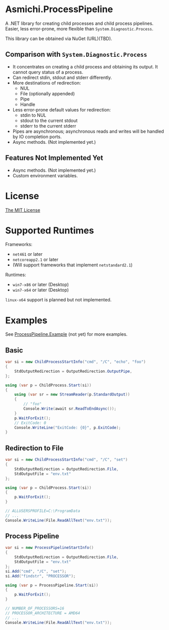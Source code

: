 # Asmichi.ProcessPipeline
A .NET library for creating child processes and child process pipelines. Easier, less error-prone, more flexible than `System.Diagnostic.Process`.

This library can be obtained via NuGet (URL)(TBD).

## Comparison with `System.Diagnostic.Process`

- It concentrates on creating a child process and obtaining its output. It cannot query status of a process.
- Can redirect stdin, stdout and stderr differently.
- More destinations of redirection:
    - NUL
    - File (optionally appended)
    - Pipe
    - Handle
- Less error-prone default values for redirection:
    - stdin to NUL
    - stdout to the current stdout
    - stderr to the current stderr
- Pipes are asynchronous; asynchronous reads and writes will be handled by IO completion ports.
- Async methods. (Not implemented yet.)

## Features Not Implemented Yet

- Async methods. (Not implemented yet.)
- Custom environment variables.

# License

[The MIT License](LICENSE)

# Supported Runtimes

Frameworks:

- `net461` or later
- `netcoreapp2.1` or later
- (Will support frameworks that implement `netstandard2.1`)

Runtimes:

- `win7-x86` or later (Desktop)
- `win7-x64` or later (Desktop)

`linux-x64` support is planned but not implemented.

# Examples

See [ProcessPipeline.Example](src/ProcessPipeline.Example/) (not yet) for more examples.

## Basic

```cs
var si = new ChildProcessStartInfo("cmd", "/C", "echo", "foo")
{
    StdOutputRedirection = OutputRedirection.OutputPipe,
};

using (var p = ChildProcess.Start(si))
{
    using (var sr = new StreamReader(p.StandardOutput))
    {
        // "foo"
        Console.Write(await sr.ReadToEndAsync());
    }
    p.WaitForExit();
    // ExitCode: 0
    Console.WriteLine("ExitCode: {0}", p.ExitCode);
}
```

## Redirection to File

```cs
var si = new ChildProcessStartInfo("cmd", "/C", "set")
{
    StdOutputRedirection = OutputRedirection.File,
    StdOutputFile = "env.txt"
};

using (var p = ChildProcess.Start(si))
{
    p.WaitForExit();
}

// ALLUSERSPROFILE=C:\ProgramData
// ...
Console.WriteLine(File.ReadAllText("env.txt"));
```

## Process Pipeline

```cs
var si = new ProcessPipelineStartInfo()
{
    StdOutputRedirection = OutputRedirection.File,
    StdOutputFile = "env.txt"
};
si.Add("cmd", "/C", "set");
si.Add("findstr", "PROCESSOR");

using (var p = ProcessPipeline.Start(si))
{
    p.WaitForExit();
}

// NUMBER_OF_PROCESSORS=16
// PROCESSOR_ARCHITECTURE = AMD64
// ...
Console.WriteLine(File.ReadAllText("env.txt"));
```
